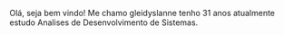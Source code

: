 Olá, seja bem vindo!
Me chamo gleidyslanne tenho 31 anos 
atualmente estudo Analises de Desenvolvimento de Sistemas.

<!---
Gleidyslannne/Gleidyslannne is a ✨ special ✨ repository because its `README.md` (this file) appears on your GitHub profile.
You can click the Preview link to take a look at your changes.
--->

